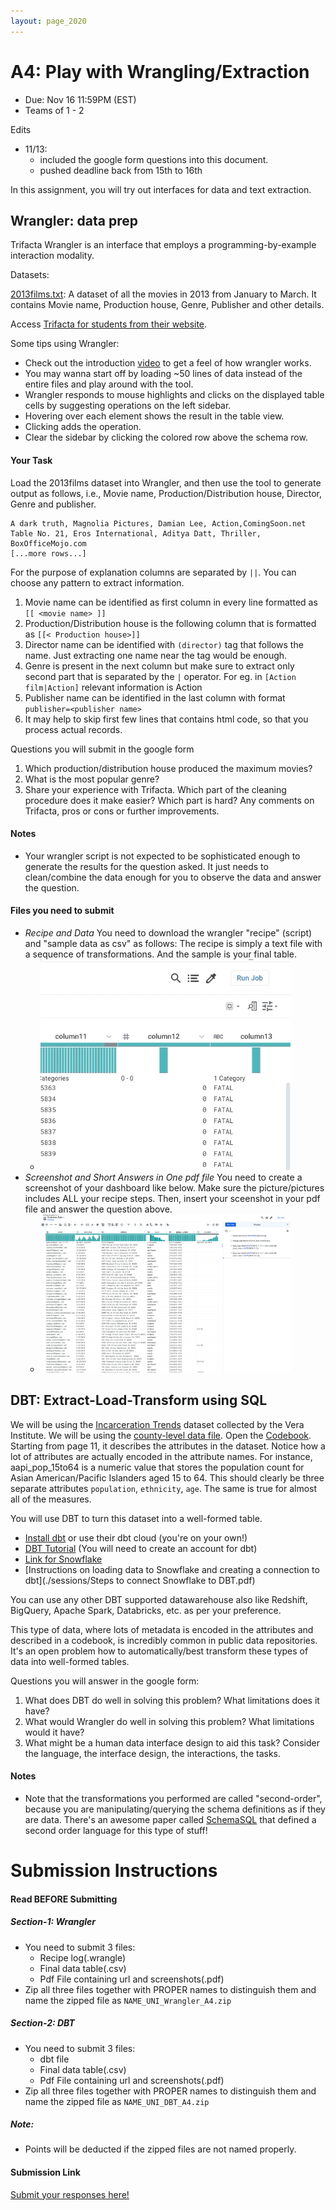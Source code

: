 ```yaml
---
layout: page_2020
---
```


# A4: Play with Wrangling/Extraction

* Due: Nov 16 11:59PM (EST)
* Teams of 1 - 2 


Edits

* 11/13: 
  * included the google form questions into this document.
  * pushed deadline back from 15th to 16th


In this assignment, you will try out interfaces for data and text extraction.  

## Wrangler: data prep

Trifacta Wrangler is an interface that employs a programming-by-example interaction modality.    


Datasets:

[2013films.txt](/files/hdisys/2013films.txt):  A dataset of all the movies in 2013 from January to March. It contains Movie name, Production house, Genre, Publisher and other details.


Access [Trifacta for students from their website](https://www.trifacta.com/start-wrangling/).  


Some tips using Wrangler:

* Check out the introduction [video](https://vimeo.com/19185801) to get a feel of how wrangler works.
* You may wanna start off by loading ~50 lines of data instead of the entire files and play around with the tool.
* Wrangler responds to mouse highlights and clicks on the displayed table cells by suggesting operations on the left sidebar.  
* Hovering over each element shows the result in the table view.  
* Clicking adds the operation.  
* Clear the sidebar by clicking the colored row above the schema row.

#### Your Task

Load the 2013films dataset into Wrangler, and then use the tool to generate output as follows, i.e., Movie name, Production/Distribution house, Director, Genre and publisher. 

	A dark truth, Magnolia Pictures, Damian Lee, Action,ComingSoon.net
	Table No. 21, Eros International, Aditya Datt, Thriller, BoxOfficeMojo.com
	[...more rows...]

For the purpose of explanation columns are separated by `||`. You can choose any pattern to extract information. 

1. Movie name can be identified as first column in every line formatted as ``[[ <movie name> ]]`` 
1. Production/Distribution house is the following column that is formatted as ``[[< Production house>]]``
1. Director name can be identified with `(director)` tag that follows the name. Just extracting one name near the tag would be enough.
1. Genre is present in the next column but make sure to extract only second part that is separated by the `|` operator. For eg. in `[Action film|Action]` relevant information is Action  
1. Publisher name can be identified in the last column with format `publisher=<publisher name>`
1. It may help to skip first few lines that contains html code, so that you process actual records.


Questions you will submit in the google form

1. Which production/distribution house produced the maximum movies?
2. What is the most popular genre?
3. Share your experience with Trifacta. Which part of the cleaning procedure does it make easier? Which part is hard? Any comments on Trifacta, pros or cons or further improvements.


#### Notes

* Your wrangler script is not expected to be sophisticated enough to generate the results for the question asked. It just needs to clean/combine the data enough for you to observe the data and answer the question.

#### Files you need to submit

* _Recipe and Data_ You need to download the wrangler "recipe" (script) and "sample data as csv" as follows: The recipe is simply a text file with a sequence of transformations. And the sample is your final table. 
  * <img src="../files/hdisys/wrangler-export.gif" style="width: 400px;"/>
* _Screenshot and Short Answers in One pdf file_  You need to create a screenshot of your dashboard like below. Make sure the picture/pictures includes ALL your recipe steps. Then, insert your sceenshot in your pdf file and answer the question above.  
  * <img src="../files/hdisys/wrangler.png" style="width: 400px;"/>



## DBT: Extract-Load-Transform using SQL


We will be using the [Incarceration Trends](https://github.com/vera-institute/incarceration-trends) dataset collected by the Vera Institute.   We will be using the [county-level data file](https://github.com/vera-institute/incarceration_trends/blob/master/incarceration_trends.csv?raw=true). Open the [Codebook](https://github.com/vera-institute/incarceration_trends/blob/master/incarceration_trends-Codebook.pdf?raw=true). Starting from page 11, it describes the attributes in the dataset.  Notice how a lot of attributes are actually encoded in the attribute names.  For instance, aapi_pop_15to64 is a numeric value that stores the population count for Asian American/Pacific Islanders aged 15 to 64.  This should clearly be three separate attributes `population`, `ethnicity`, `age`.  The same is true for almost all of the measures.

You will use DBT to turn this dataset into a well-formed table.

* [Install dbt](https://docs.getdbt.com/dbt-cli/installation) or use their dbt cloud (you're on your own!)
* [DBT Tutorial](https://courses.getdbt.com/courses/fundamentals) (You will need to create an account for dbt)
* [Link for Snowflake](https://signup.snowflake.com/)
* [Instructions on loading data to Snowflake and creating a connection to dbt](./sessions/Steps to connect Snowflake to DBT.pdf)

You can use any other DBT supported datawarehouse also like Redshift, BigQuery, Apache Spark, Databricks, etc. as per your preference.

This type of data, where lots of metadata is encoded in the attributes and described in a codebook, is incredibly common in public data repositories.  It's an open problem how to automatically/best transform these types of data into well-formed tables.

Questions you will answer in the google form:

1. What does DBT do well in solving this problem?  What limitations does it have?
2. What would Wrangler do well in solving this problem?    What limitations would it have?
3. What might be a human data interface design to aid this task?    Consider the language, the interface design, the interactions, the tasks.


#### Notes

* Note that the transformations you performed are called "second-order", because you are manipulating/querying the schema definitions as if they are data.   There's an awesome paper called [SchemaSQL](https://citeseerx.ist.psu.edu/viewdoc/download?doi=10.1.1.46.9541&rep=rep1&type=pdf) that defined a second order language for this type of stuff! 


# Submission Instructions

#### Read BEFORE Submitting

##### Section-1: Wrangler
* You need to submit 3 files:
  * Recipe log(.wrangle)
  * Final data table(.csv)
  * Pdf File containing url and screenshots(.pdf)
* Zip all three files together with PROPER names to distinguish them and name the zipped file as `NAME_UNI_Wrangler_A4.zip`

##### Section-2: DBT
* You need to submit 3 files:
  * dbt file
  * Final data table(.csv)
  * Pdf File containing url and screenshots(.pdf)
* Zip all three files together with PROPER names to distinguish them and name the zipped file as `NAME_UNI_DBT_A4.zip`

##### Note: 

* Points will be deducted if the zipped files are not named properly.


#### Submission Link

[Submit your responses here!](https://docs.google.com/forms/d/e/1FAIpQLScrivDyDWqH0Tmy_-JAP7_Y0fqp7RItP6f70V4gzCf64TwPdg/viewform?usp=sf_link)
